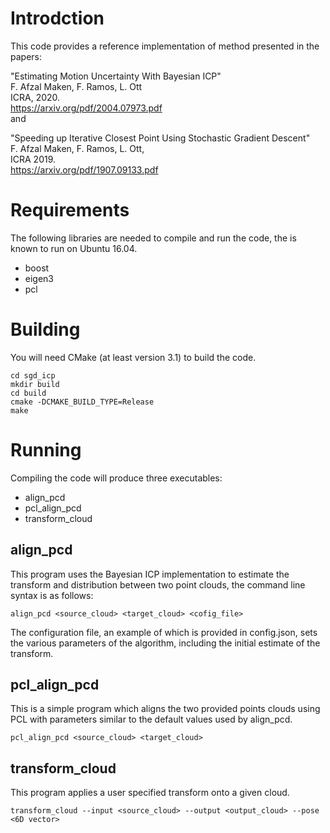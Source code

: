 Introdction
===========

This code provides a reference implementation of method presented in the papers:

"Estimating Motion Uncertainty With Bayesian ICP"  
F. Afzal Maken, F. Ramos, L. Ott  
ICRA, 2020.  
<https://arxiv.org/pdf/2004.07973.pdf>  
and 

"Speeding up Iterative Closest Point Using Stochastic Gradient Descent"  
F. Afzal Maken, F. Ramos, L. Ott,   
ICRA 2019.  
 <https://arxiv.org/pdf/1907.09133.pdf>  
 
Requirements
============

The following libraries are needed to compile and run the code, the is
known to run on Ubuntu 16.04.

- boost
- eigen3
- pcl


Building
========

You will need CMake (at least version 3.1) to build the code.

```
cd sgd_icp
mkdir build
cd build
cmake -DCMAKE_BUILD_TYPE=Release
make
```

Running
=======

Compiling the code will produce three executables:
- align_pcd
- pcl_align_pcd
- transform_cloud


align_pcd
---------

This program uses the Bayesian ICP implementation to estimate the transform and distribution
between two point clouds, the command line syntax is as follows:

`align_pcd <source_cloud> <target_cloud> <cofig_file>`

The configuration file, an example of which is provided in config.json,
sets the various parameters of the algorithm, including the initial
estimate of the transform.


pcl_align_pcd
-------------

This is a simple program which aligns the two provided points clouds
using PCL with parameters similar to the default values used by
align_pcd.

`pcl_align_pcd <source_cloud> <target_cloud>`


transform_cloud
---------------

This program applies a user specified transform onto a given cloud.

`transform_cloud --input <source_cloud> --output <output_cloud> --pose <6D vector>`
